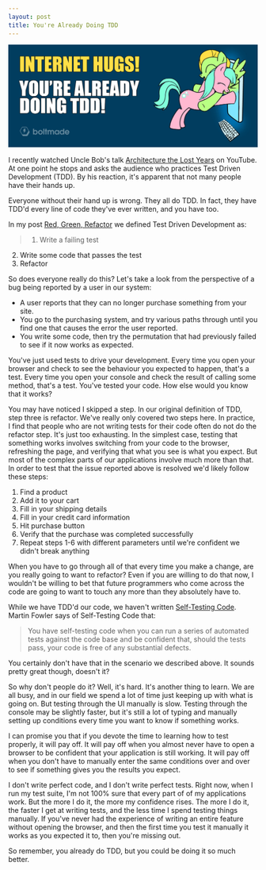 ```yaml
---
layout: post
title: You're Already Doing TDD
---
```


![You're Already Doing TDD](/images/posts/already-doing-tdd.png)

I recently watched Uncle Bob's talk [Architecture the Lost Years](https://www.youtube.com/watch?v=WpkDN78P884) on YouTube. At one point he stops and asks the audience who practices Test Driven Development (TDD). By his reaction, it's apparent that not many people have their hands up.

Everyone without their hand up is wrong. They all do TDD. In fact, they have TDD'd every line of code they've ever written, and you have too.

In my post [Red, Green, Refactor](http://www.boltmade.com/blog/red-green-refactor) we defined Test Driven Development as:

> 1. <span>Write a failing test</span>
2. <span>Write some code that passes the test</span>
3. <span>Refactor</span>

So does everyone really do this? Let's take a look from the perspective of a bug being reported by a user in our system:

- <span>A user reports that they can no longer purchase something from your site.</span>
- <span>You go to the purchasing system, and try various paths through until you find one that causes the error the user reported.</span>
- <span>You write some code, then try the permutation that had previously failed to see if it now works as expected.</span>

You've just used tests to drive your development. Every time you open your browser and check to see the behaviour you expected to happen, that's a test. Every time you open your console and check the result of calling some method, that's a test. You've tested your code. How else would you know that it works?

You may have noticed I skipped a step. In our original definition of TDD, step three is refactor. We've really only covered two steps here. In practice, I find that people who are not writing tests for their code often do not do the refactor step. It's just too exhausting. In the simplest case, testing that something works involves switching from your code to the browser, refreshing the page, and verifying that what you see is what you expect. But most of the complex parts of our applications involve much more than that. In order to test that the issue reported above is resolved we'd likely follow these steps:

1. <span>Find a product</span>
2. <span>Add it to your cart</span>
3. <span>Fill in your shipping details</span>
4. <span>Fill in your credit card information</span>
5. <span>Hit purchase button</span>
6. <span>Verify that the purchase was completed successfully</span>
7. <span>Repeat steps 1-6 with different parameters until we're confident we didn't break anything</span>

When you have to go through all of that every time you make a change, are you really going to want to refactor? Even if you are willing to do that now, I wouldn't be willing to bet that future programmers who come across the code are going to want to touch any more than they absolutely have to.

While we have TDD'd our code, we haven't written [Self-Testing Code](http://www.martinfowler.com/bliki/SelfTestingCode.html). Martin Fowler says of Self-Testing Code that:

> You have self-testing code when you can run a series of automated tests against the code base and be confident that, should the tests pass, your code is free of any substantial defects.

You certainly don't have that in the scenario we described above. It sounds pretty great though, doesn't it?

So why don't people do it? Well, it's hard. It's another thing to learn. We are all busy, and in our field we spend a lot of time just keeping up with what is going on. But testing through the UI manually is slow. Testing through the console may be slightly faster, but it's still a lot of typing and manually setting up conditions every time you want to know if something works.

I can promise you that if you devote the time to learning how to test properly, it will pay off. It will pay off when you almost never have to open a browser to be confident that your application is still working. It will pay off when you don't have to manually enter the same conditions over and over to see if something gives you the results you expect.

I don't write perfect code, and I don't write perfect tests. Right now, when I run my test suite, I'm not 100% sure that every part of of my applications work. But the more I do it, the more my confidence rises. The more I do it, the faster I get at writing tests, and the less time I spend testing things manually. If you've never had the experience of writing an entire feature without opening the browser, and then the first time you test it manually it works as you expected it to, then you're missing out.

So remember, you already do TDD, but you could be doing it so much better.


